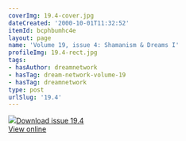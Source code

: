 ```yaml
---
coverImg: 19.4-cover.jpg
dateCreated: '2000-10-01T11:32:52'
itemId: bcphbumhc4e
layout: page
name: 'Volume 19, issue 4: Shamanism & Dreams I'
profileImg: 19.4-rect.jpg
tags:
- hasAuthor: dreamnetwork
- hasTag: dream-network-volume-19
- hasTag: dreamnetwork
type: post
urlSlug: '19.4'
---
```

<img class="card-journal-img" src="../images/19.4-rect.jpg"/><a href="../files/pdfs/Volume_19/19.4-Dream-Network-Vol-19-No-4.pdf" download="">Download issue 19.4</a><br><a href="../files/pdfs/Volume_19/19.4-Dream-Network-Vol-19-No-4.pdf">View online</a>